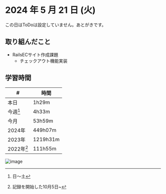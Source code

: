 # 2024 年 5 月 21 日 (火)
この日はToDoは設定していません。あとがきです。

## 取り組んだこと
- RailsECサイト作成課題
  - チェックアウト機能実装

## 学習時間
| #          | 時間     |
| ---------- | -------- |
| 本日       | 1h29m    |
| 今週[^1]   | 4h33m    |
| 今月       | 53h59m    |
| 2024年     | 449h07m  |
| 2023年     | 1219h31m |
| 2022年[^2] | 111h55m  |

[^1]: 日〜土
[^2]: 記録を開始した10月5日~

![image](https://github.com/nil-ramuda/daily_report/assets/94735931/ac7ce5bd-6ad9-48a8-9695-c4d035a55ca0)

